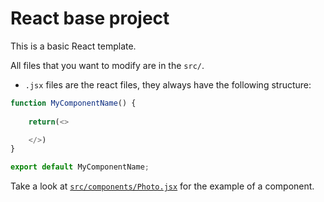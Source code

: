 # React base project

This is a basic React template.

All files that you want to modify are in the `src/`.

- `.jsx` files are the react files, they always have the following structure:

```js
function MyComponentName() {
    
    return(<>

    </>)
}

export default MyComponentName;
```

Take a look at [`src/components/Photo.jsx`](src/components/Photo.jsx) for the example of a component.
